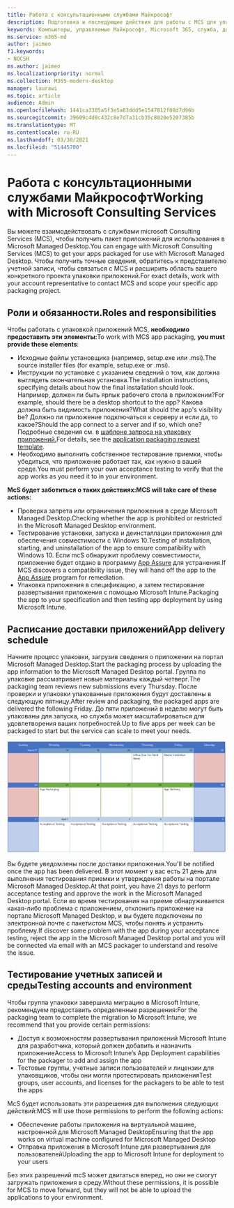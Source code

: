 ```yaml
---
title: Работа с консультационными службами Майкрософт
description: Подготовка и последующие действия для работы с MCS для упаковки приложений
keywords: Компьютеры, управляемые Майкрософт, Microsoft 365, служба, документация
ms.service: m365-md
author: jaimeo
f1.keywords:
- NOCSH
ms.author: jaimeo
ms.localizationpriority: normal
ms.collection: M365-modern-desktop
manager: laurawi
ms.topic: article
audience: Admin
ms.openlocfilehash: 1441ca3305a5f3e5a83ddd5e1547812f08d7d96b
ms.sourcegitcommit: 39609c4d8c432c8e7d7a31cb35c8020e5207385b
ms.translationtype: MT
ms.contentlocale: ru-RU
ms.lasthandoff: 03/30/2021
ms.locfileid: "51445700"
---
```

# <a name="working-with-microsoft-consulting-services"></a><span data-ttu-id="60ca4-104">Работа с консультационными службами Майкрософт</span><span class="sxs-lookup"><span data-stu-id="60ca4-104">Working with Microsoft Consulting Services</span></span>

<span data-ttu-id="60ca4-105">Вы можете взаимодействовать с службами microsoft Consulting Services (MCS), чтобы получить пакет приложений для использования в Microsoft Managed Desktop.</span><span class="sxs-lookup"><span data-stu-id="60ca4-105">You can engage with Microsoft Consulting Services (MCS) to get your apps packaged for use with Microsoft Managed Desktop.</span></span> <span data-ttu-id="60ca4-106">Чтобы получить точные сведения, обратитесь к представителю учетной записи, чтобы связаться с MCS и расширить область вашего конкретного проекта упаковки приложений.</span><span class="sxs-lookup"><span data-stu-id="60ca4-106">For exact details, work with your account representative to contact MCS and scope your specific app packaging project.</span></span>

## <a name="roles-and-responsibilities"></a><span data-ttu-id="60ca4-107">Роли и обязанности.</span><span class="sxs-lookup"><span data-stu-id="60ca4-107">Roles and responsibilities</span></span>

<span data-ttu-id="60ca4-108">Чтобы работать с упаковкой приложений MCS, **необходимо предоставить эти элементы:**</span><span class="sxs-lookup"><span data-stu-id="60ca4-108">To work with MCS app packaging, **you must provide these elements**:</span></span>

- <span data-ttu-id="60ca4-109">Исходные файлы установщика (например, setup.exe или .msi).</span><span class="sxs-lookup"><span data-stu-id="60ca4-109">The source installer files (for example, setup.exe or .msi).</span></span>
- <span data-ttu-id="60ca4-110">Инструкции по установке с указанием сведений о том, как должна выглядеть окончательная установка.</span><span class="sxs-lookup"><span data-stu-id="60ca4-110">The installation instructions, specifying details about how the final installation should look.</span></span> <span data-ttu-id="60ca4-111">Например, должен ли быть ярлык рабочего стола в приложении?</span><span class="sxs-lookup"><span data-stu-id="60ca4-111">For example, should there be a desktop shortcut to the app?</span></span> <span data-ttu-id="60ca4-112">Какова должна быть видимость приложения?</span><span class="sxs-lookup"><span data-stu-id="60ca4-112">What should the app's visibility be?</span></span> <span data-ttu-id="60ca4-113">Должно ли приложение подключаться к серверу и если да, то какое?</span><span class="sxs-lookup"><span data-stu-id="60ca4-113">Should the app connect to a server and if so, which one?</span></span> <span data-ttu-id="60ca4-114">Подробные сведения см. в [шаблоне запроса на упаковку приложений.](https://github.com/MicrosoftDocs/microsoft-365-docs/raw/public/microsoft-365/managed-desktop/get-ready/downloads/app-packaging-template.docx)</span><span class="sxs-lookup"><span data-stu-id="60ca4-114">For details, see the [application packaging request template](https://github.com/MicrosoftDocs/microsoft-365-docs/raw/public/microsoft-365/managed-desktop/get-ready/downloads/app-packaging-template.docx).</span></span>
- <span data-ttu-id="60ca4-115">Необходимо выполнить собственное тестирование приемки, чтобы убедиться, что приложение работает так, как нужно в вашей среде.</span><span class="sxs-lookup"><span data-stu-id="60ca4-115">You must perform your own acceptance testing to verify that the app works as you need it to in your environment.</span></span>

<span data-ttu-id="60ca4-116">**McS будет заботиться о таких действиях:**</span><span class="sxs-lookup"><span data-stu-id="60ca4-116">**MCS will take care of these actions:**</span></span>

- <span data-ttu-id="60ca4-117">Проверка запрета или ограничения приложения в среде Microsoft Managed Desktop.</span><span class="sxs-lookup"><span data-stu-id="60ca4-117">Checking whether the app is prohibited or restricted in the Microsoft Managed Desktop environment.</span></span>
- <span data-ttu-id="60ca4-118">Тестирование установки, запуска и деинсталлации приложения для обеспечения совместимости с Windows 10.</span><span class="sxs-lookup"><span data-stu-id="60ca4-118">Testing of installation, starting, and uninstallation of the app to ensure compatibility with Windows 10.</span></span> <span data-ttu-id="60ca4-119">Если mcS обнаружит проблему совместимости, приложение будет отдано в программу [App Assure](https://docs.microsoft.com/fasttrack/products-and-capabilities#app-assure) для устранения.</span><span class="sxs-lookup"><span data-stu-id="60ca4-119">If MCS discovers a compatibility issue, they will hand off the app to the [App Assure](https://docs.microsoft.com/fasttrack/products-and-capabilities#app-assure) program for remediation.</span></span>
- <span data-ttu-id="60ca4-120">Упаковка приложения в спецификацию, а затем тестирование развертывания приложения с помощью Microsoft Intune.</span><span class="sxs-lookup"><span data-stu-id="60ca4-120">Packaging the app to your specification and then testing app deployment by using Microsoft Intune.</span></span>

## <a name="app-delivery-schedule"></a><span data-ttu-id="60ca4-121">Расписание доставки приложений</span><span class="sxs-lookup"><span data-stu-id="60ca4-121">App delivery schedule</span></span>

<span data-ttu-id="60ca4-122">Начните процесс упаковки, загрузив сведения о приложении на портал Microsoft Managed Desktop.</span><span class="sxs-lookup"><span data-stu-id="60ca4-122">Start the packaging process by uploading the app information to the Microsoft Managed Desktop portal.</span></span> <span data-ttu-id="60ca4-123">Группа по упаковке рассматривает новые материалы каждый четверг.</span><span class="sxs-lookup"><span data-stu-id="60ca4-123">The packaging team reviews new submissions every Thursday.</span></span> <span data-ttu-id="60ca4-124">После проверки и упаковки упакованные приложения будут доставлены в следующую пятницу.</span><span class="sxs-lookup"><span data-stu-id="60ca4-124">After review and packaging, the packaged apps are delivered the following Friday.</span></span> <span data-ttu-id="60ca4-125">До пяти приложений в неделю могут быть упакованы для запуска, но служба может масштабироваться для удовлетворения ваших потребностей.</span><span class="sxs-lookup"><span data-stu-id="60ca4-125">Up to five apps per week can be packaged to start but the service can scale to meet your needs.</span></span>

![календарь, показывающий приток приложений в четверг (21-е место в этом примере), проверку мультимедиа на следующий день, упаковку в следующий понедельник (25-е) и доставку приложений в следующую пятницу (29-е)](../../media/MCS-cal.png)

<span data-ttu-id="60ca4-127">Вы будете уведомлены после доставки приложения.</span><span class="sxs-lookup"><span data-stu-id="60ca4-127">You'll be notified once the app has been delivered.</span></span> <span data-ttu-id="60ca4-128">В этот момент у вас есть 21 день для выполнения тестирования приемки и утверждения работы на портале Microsoft Managed Desktop.</span><span class="sxs-lookup"><span data-stu-id="60ca4-128">At that point, you have 21 days to perform acceptance testing and approve the work in the Microsoft Managed Desktop portal.</span></span> <span data-ttu-id="60ca4-129">Если во время тестирования на приеме обнаруживается какая-либо проблема с приложением, отклонить приложение на портале Microsoft Managed Desktop, и вы будете подключены по электронной почте с пакетистом MCS, чтобы понять и устранить проблему.</span><span class="sxs-lookup"><span data-stu-id="60ca4-129">If discover some problem with the app during your acceptance testing, reject the app in the Microsoft Managed Desktop portal and you will be connected via email with an MCS packager to understand and resolve the issue.</span></span>

## <a name="testing-accounts-and-environment"></a><span data-ttu-id="60ca4-130">Тестирование учетных записей и среды</span><span class="sxs-lookup"><span data-stu-id="60ca4-130">Testing accounts and environment</span></span>

<span data-ttu-id="60ca4-131">Чтобы группа упаковки завершила миграцию в Microsoft Intune, рекомендуем предоставить определенные разрешения:</span><span class="sxs-lookup"><span data-stu-id="60ca4-131">For the packaging team to complete the migration to Microsoft Intune, we recommend that you provide certain permissions:</span></span>
 
-   <span data-ttu-id="60ca4-132">Доступ к возможностям развертывания приложений Microsoft Intune для разработчика, который должен добавить и назначить приложение</span><span class="sxs-lookup"><span data-stu-id="60ca4-132">Access to Microsoft Intune’s App Deployment capabilities for the packager to add and assign the app</span></span> 
-   <span data-ttu-id="60ca4-133">Тестовые группы, учетные записи пользователей и лицензии для упаковщиков, чтобы они могли протестировать приложения</span><span class="sxs-lookup"><span data-stu-id="60ca4-133">Test groups, user accounts, and licenses for the packagers to be able to test the apps</span></span>

<span data-ttu-id="60ca4-134">McS будет использовать эти разрешения для выполнения следующих действий:</span><span class="sxs-lookup"><span data-stu-id="60ca4-134">MCS will use those permissions to perform the following actions:</span></span>
 
-   <span data-ttu-id="60ca4-135">Обеспечение работы приложения на виртуальной машине, настроенной для Microsoft Managed Desktop</span><span class="sxs-lookup"><span data-stu-id="60ca4-135">Ensuring that the app works on virtual machine configured for Microsoft Managed Desktop</span></span>
-   <span data-ttu-id="60ca4-136">Отправка приложения в Microsoft Intune для развертывания для пользователей</span><span class="sxs-lookup"><span data-stu-id="60ca4-136">Uploading the app to Microsoft Intune for deployment to your users</span></span>

<span data-ttu-id="60ca4-137">Без этих разрешений mcS может двигаться вперед, но они не смогут загружать приложения в среду.</span><span class="sxs-lookup"><span data-stu-id="60ca4-137">Without these permissions, it is possible for MCS to move forward, but they will not be able to upload the applications to your environment.</span></span>

